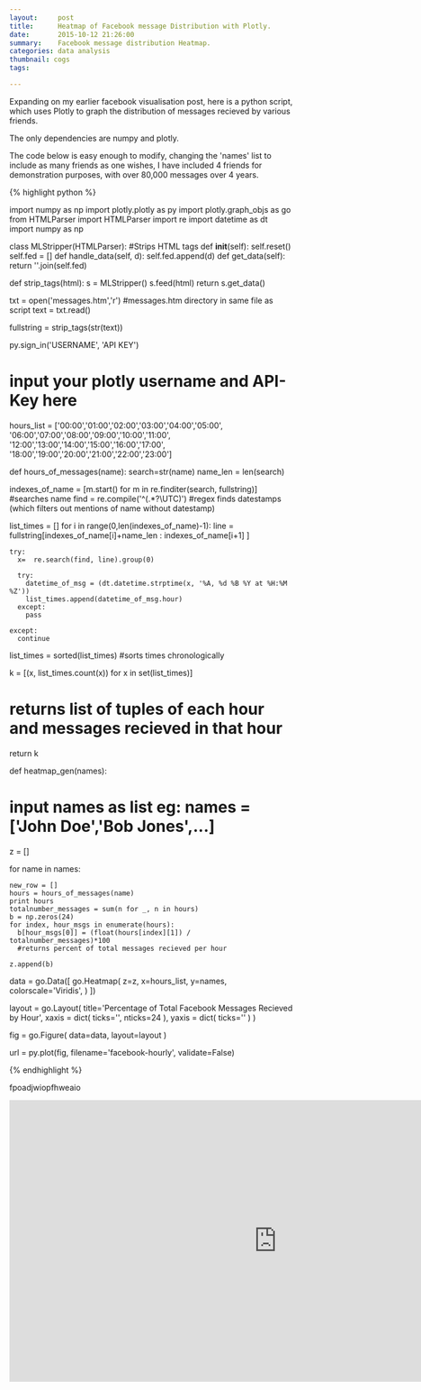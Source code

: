 ```yaml
---
layout:     post
title:      Heatmap of Facebook message Distribution with Plotly.
date:       2015-10-12 21:26:00
summary:    Facebook message distribution Heatmap.
categories: data analysis
thumbnail: cogs
tags:

---
```


Expanding on my earlier facebook visualisation post, here is a python script, which uses Plotly to graph the distribution of messages recieved by various friends. 

The only dependencies are numpy and plotly.

The code below is easy enough to modify, changing the 'names' list to include as many friends as one wishes, I have included 4 friends for demonstration purposes, with over 80,000 messages over 4 years.


{% highlight python %}

import numpy as np
import plotly.plotly as py
import plotly.graph_objs as go
from HTMLParser import HTMLParser
import re
import datetime as dt
import numpy as np


class MLStripper(HTMLParser):
  #Strips HTML tags
    def __init__(self):
        self.reset()
        self.fed = []
    def handle_data(self, d):
        self.fed.append(d)
    def get_data(self):
        return ''.join(self.fed)

def strip_tags(html):
    s = MLStripper()
    s.feed(html)
    return s.get_data()

txt = open('messages.htm','r')
#messages.htm directory in same file as script
text = txt.read()


fullstring = strip_tags(str(text))



py.sign_in('USERNAME', 'API KEY')
# input your plotly username and API-Key here



hours_list = ['00:00','01:00','02:00','03:00','04:00','05:00',
             '06:00','07:00','08:00','09:00','10:00','11:00',
             '12:00','13:00','14:00','15:00','16:00','17:00',
             '18:00','19:00','20:00','21:00','22:00','23:00']


def hours_of_messages(name):
  search=str(name)
  name_len = len(search)

  indexes_of_name = [m.start() for m in re.finditer(search, fullstring)]
  #searches name
  find = re.compile('^(.*?\UTC)')
  #regex finds datestamps (which filters out mentions of name without datestamp)
  
  list_times = []
  for i in range(0,len(indexes_of_name)-1):
    line =  fullstring[indexes_of_name[i]+name_len : indexes_of_name[i+1] ]
  
    try:
      x=  re.search(find, line).group(0)
        
      try:
        datetime_of_msg = (dt.datetime.strptime(x, '%A, %d %B %Y at %H:%M %Z'))
        list_times.append(datetime_of_msg.hour)
      except:
        pass
      
    except:
      continue

  list_times = sorted(list_times)
  #sorts times chronologically

  k = [(x, list_times.count(x)) for x in set(list_times)]
  # returns list of tuples of each hour and messages recieved in that hour

  return k

def heatmap_gen(names):
  # input names as list eg: names = ['John Doe','Bob Jones',...]

  z = []

  for name in names:

    new_row = []
    hours = hours_of_messages(name)
    print hours
    totalnumber_messages = sum(n for _, n in hours)
    b = np.zeros(24)
    for index, hour_msgs in enumerate(hours):
      b[hour_msgs[0]] = (float(hours[index][1]) / totalnumber_messages)*100
      #returns percent of total messages recieved per hour

    z.append(b)

  data = go.Data([
      go.Heatmap(
        z=z,
        x=hours_list,
        y=names,
        colorscale='Viridis',
      )
    ])


  layout = go.Layout( title='Percentage of Total Facebook Messages Recieved by Hour',
                  xaxis = dict( ticks='', nticks=24 ),
                  yaxis = dict( ticks='' ) )

  fig = go.Figure( data=data, layout=layout )

  url = py.plot(fig, filename='facebook-hourly', validate=False)   

{% endhighlight %}


fpoadjwiopfhweaio


<iframe width="950" height="500" frameborder="0" seamless="seamless" scrolling="no" src="https://plot.ly/~varunbalupuri/24/percentage-of-total-facebook-messages-recieved-per-hour/"> </iframe> 



